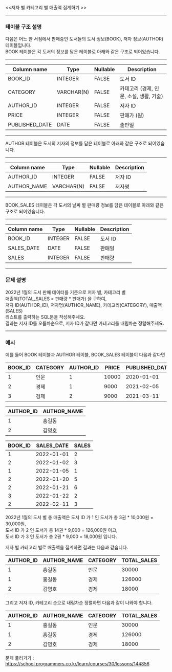 <<저자 별 카테고리 별 매출액 집계하기 >>  

-----

### **테이블 구조 설명**  
다음은 어느 한 서점에서 판매중인 도서들의 도서 정보(BOOK), 저자 정보(AUTHOR) 테이블입니다.  
BOOK 테이블은 각 도서의 정보를 담은 테이블로 아래와 같은 구조로 되어있습니다.  

---

|Column name|Type|Nullable|Description|
|---|---|---|---|
|BOOK_ID|INTEGER|FALSE|도서 ID|
|CATEGORY|VARCHAR(N)|FALSE|카테고리 (경제, 인문, 소설, 생활, 기술)|
|AUTHOR_ID|INTEGER|FALSE|저자 ID|
|PRICE|INTEGER|FALSE|판매가 (원)|
|PUBLISHED_DATE|DATE|FALSE|출판일|

---

AUTHOR 테이블은 도서의 저자의 정보를 담은 테이블로 아래와 같은 구조로 되어있습니다.  

---  

|Column name|Type|Nullable|Description|
|---|---|---|---|
|AUTHOR_ID|INTEGER|FALSE|저자 ID|
|AUTHOR_NAME|VARCHAR(N)|FALSE|저자명|

---

BOOK_SALES 테이블은 각 도서의 날짜 별 판매량 정보를 담은 테이블로 아래와 같은 구조로 되어있습니다.  

---

|Column name|Type|Nullable|Description|
|---|---|---|---|
|BOOK_ID|INTEGER|FALSE|도서 ID|
|SALES_DATE|DATE|FALSE|판매일|
|SALES|INTEGER|FALSE|판매량|

---

### **문제 설명**  
2022년 1월의 도서 판매 데이터를 기준으로 저자 별, 카테고리 별  
매출액(TOTAL_SALES = 판매량 * 판매가) 을 구하여,  
저자 ID(AUTHOR_ID), 저자명(AUTHOR_NAME), 카테고리(CATEGORY), 매출액(SALES)  
리스트를 출력하는 SQL문을 작성해주세요.  
결과는 저자 ID를 오름차순으로, 저자 ID가 같다면 카테고리를 내림차순 정렬해주세요.  
  
---
  
### **예시**  
예를 들어 BOOK 테이블과 AUTHOR 테이블, BOOK_SALES 테이블이 다음과 같다면  

|BOOK_ID|CATEGORY|AUTHOR_ID|PRICE|PUBLISHED_DATE|
|---|---|---|---|---|
|1|인문|1|10000|2020-01-01|
|2|경제|1|9000|2021-02-05|
|3|경제|2|9000|2021-03-11|

|AUTHOR_ID|AUTHOR_NAME|
|---|---|
|1|홍길동|
|2|김영호|

|BOOK_ID|SALES_DATE|SALES|
|---|---|---|
|1|2022-01-01|2|
|2|2022-01-02|3|
|1|2022-01-05|1|
|2|2022-01-20|5|
|2|2022-01-21|6|
|3|2022-01-22|2|
|2|2022-02-11|3|

2022년 1월의 도서 별 총 매출액은 도서 ID 가 1 인 도서가 총 3권 * 10,000원 = 30,000원,  
도서 ID 가 2 인 도서가 총 14권 * 9,000 = 126,000원 이고,  
도서 ID 가 3 인 도서가 총 2권 * 9,000 = 18,000원 입니다.  

저자 별 카테고리 별로 매출액을 집계하면 결과는 다음과 같습니다.  

|AUTHOR_ID|AUTHOR_NAME|CATEGORY|TOTAL_SALES|
|---|---|---|---|
|1|홍길동|인문|30000|
|1|홍길동|경제|126000|
|2|김영호|경제|18000|

그리고 저자 ID, 카테고리 순으로 내림차순 정렬하면 다음과 같이 나와야 합니다.  

|AUTHOR_ID|AUTHOR_NAME|CATEGORY|TOTAL_SALES|
|---|---|---|---|
|1|홍길동|인문|30000|
|1|홍길동|경제|126000|
|2|김영호|경제|18000|

문제 풀러가기 : https://school.programmers.co.kr/learn/courses/30/lessons/144856

